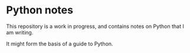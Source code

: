 # Python notes

This repository is a work in progress, and contains notes on Python that I am writing.

It might form the basis of a guide to Python.
